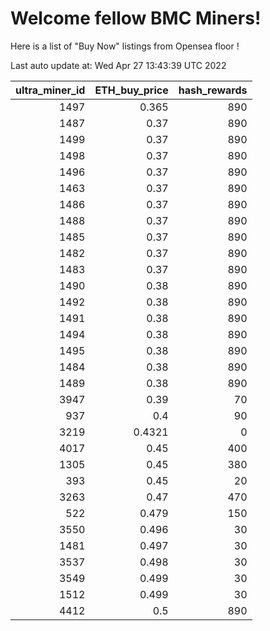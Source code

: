 # Welcome fellow BMC Miners!
Here is a list of "Buy Now" listings from Opensea floor !


Last auto update at: Wed Apr 27 13:43:39 UTC 2022


|   ultra_miner_id |   ETH_buy_price |   hash_rewards |
|-----------------:|----------------:|---------------:|
|             1497 |          0.365  |            890 |
|             1487 |          0.37   |            890 |
|             1499 |          0.37   |            890 |
|             1498 |          0.37   |            890 |
|             1496 |          0.37   |            890 |
|             1463 |          0.37   |            890 |
|             1486 |          0.37   |            890 |
|             1488 |          0.37   |            890 |
|             1485 |          0.37   |            890 |
|             1482 |          0.37   |            890 |
|             1483 |          0.37   |            890 |
|             1490 |          0.38   |            890 |
|             1492 |          0.38   |            890 |
|             1491 |          0.38   |            890 |
|             1494 |          0.38   |            890 |
|             1495 |          0.38   |            890 |
|             1484 |          0.38   |            890 |
|             1489 |          0.38   |            890 |
|             3947 |          0.39   |             70 |
|              937 |          0.4    |             90 |
|             3219 |          0.4321 |              0 |
|             4017 |          0.45   |            400 |
|             1305 |          0.45   |            380 |
|              393 |          0.45   |             20 |
|             3263 |          0.47   |            470 |
|              522 |          0.479  |            150 |
|             3550 |          0.496  |             30 |
|             1481 |          0.497  |             30 |
|             3537 |          0.498  |             30 |
|             3549 |          0.499  |             30 |
|             1512 |          0.499  |             30 |
|             4412 |          0.5    |            890 |
